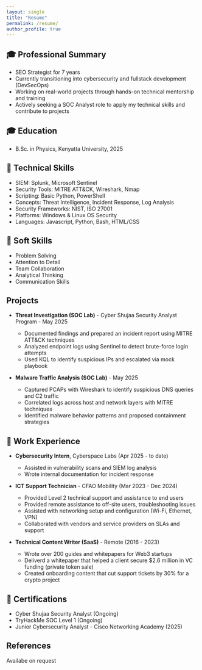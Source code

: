 ```yaml
---
layout: single
title: "Resume"
permalink: /resume/
author_profile: true
---
```


## 🎓 Professional Summary

- SEO Strategist for 7 years
- Currently transitioning into cybersecurity and fullstack development (DevSecOps)
- Working on real-world projects through hands-on technical mentorship and training
- Actively seeking a SOC Analyst role to apply my technical skills and contribute to projects

## 🎓 Education

- B.Sc. in Physics, Kenyatta University, 2025

## 🧰 Technical Skills

- SIEM: Splunk, Microsoft Sentinel
- Security Tools: MITRE ATT&CK, Wireshark, Nmap
- Scripting: Basic Python, PowerShell
- Concepts: Threat Intelligence, Incident Response, Log Analysis
- Security Frameworks: NIST, ISO 27001
- Platforms: Windows & Linux OS Security
- Languages: Javascript, Python, Bash, HTML/CSS

## 🧰 Soft Skills

- Problem Solving
- Attention to Detail
- Team Collaboration
- Analytical Thinking
- Communication Skills

## Projects

- **Threat Investigation (SOC Lab)** - Cyber Shujaa Security Analyst Program - May 2025
  - Documented findings and prepared an incident report using MITRE ATT&CK techniques
  - Analyzed endpoint logs using Sentinel to detect brute-force login attempts
  - Used KQL to identify suspicious IPs and escalated via mock playbook

- **Malware Traffic Analysis (SOC Lab)** - May 2025
  - Captured PCAPs with Wireshark to identify suspicious DNS queries and C2 traffic
  - Correlated logs across host and network layers with MITRE techniques
  - Identified malware behavior patterns and proposed containment strategies

## 💼 Work Experience

- **Cybersecurity Intern**, Cyberspace Labs (Apr 2025 - to date)  
  - Assisted in vulnerability scans and SIEM log analysis  
  - Wrote internal documentation for incident response

- **ICT Support Technician** - CFAO Mobility (Mar 2023 - Dec 2024)
   - Provided Level 2 technical support and assistance to end users
   - Provided remote assistance to off-site users, troubleshooting issues
   - Assisted with networking setup and configuration (Wi-Fi, Ethernet, VPN)
   - Collaborated with vendors and service providers on SLAs and support
- **Technical Content Writer (SaaS)** - Remote (2016 - 2023)
   - Wrote over 200 guides and whitepapers for Web3 startups
   - Deliverd a whitepaper that helped a client secure $2.6 million in VC funding (private token sale)
   - Created onboarding content that cut support tickets by 30% for a crypto project

## 📜 Certifications

- Cyber Shujaa Security Analyst (Ongoing)
- TryHackMe SOC Level 1 (Ongoing)
- Junior Cybersecurity Analyst - Cisco Networking Academy (2025)

## References
Availabe on request

